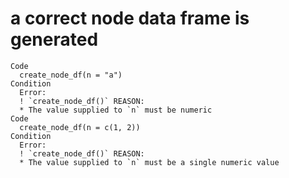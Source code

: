 # a correct node data frame is generated

    Code
      create_node_df(n = "a")
    Condition
      Error:
      ! `create_node_df()` REASON:
      * The value supplied to `n` must be numeric
    Code
      create_node_df(n = c(1, 2))
    Condition
      Error:
      ! `create_node_df()` REASON:
      * The value supplied to `n` must be a single numeric value

